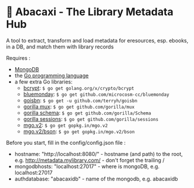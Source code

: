# &#127821; Abacaxi - The Library Metadata Hub
A tool to extract, transform and load metadata for eresources, esp. ebooks, in a DB, and match them with library records

Requires :

- [MongoDB](https://www.mongodb.com)
- the [Go programming language](https://golang.org/)
- a few extra Go libraries:
  - [bcrypt](https://golang.org/x/crypto/bcrypt): `$ go get golang.org/x/crypto/bcrypt`
  - [bluemonday](https://github.com/microcosm-cc/bluemonday): `$ go get github.com/microcosm-cc/bluemonday`
  - [goisbn](https://github.com/terryh/goisbn): `$ go get -u github.com/terryh/goisbn`
  - [gorilla mux](http://www.gorillatoolkit.org/pkg/mux): `$ go get github.com/gorilla/mux`
  - [gorilla schema](http://www.gorillatoolkit.org/pkg/Schema): `$ go get github.com/gorilla/Schema`
  - [gorilla sessions](http://www.gorillatoolkit.org/pkg/Sessions): `$ go get github.com/gorilla/sessions`
  - [mgo.v2](https://godoc.org/gopkg.in/mgo.v2): `$ go get gopkg.in/mgo.v2`
  - [mgo.v2/bson](https://godoc.org/gopkg.in/mgo.v2/bson): `$ go get gopkg.in/mgo.v2/bson`

Before you start, fill in the config/config.json file : 

- hostname: "http://localhost:8080/" - hostname (and path) to the root, e.g. http://metadata.mylibrary.com/ - don't forget the trailing /
- mongodbhosts: "localhost:27017" - where is mongoDB, e.g. localhost:27017
- authdatabase: "abacaxidb" - name of the mongodb, e.g.  abacaxidb
